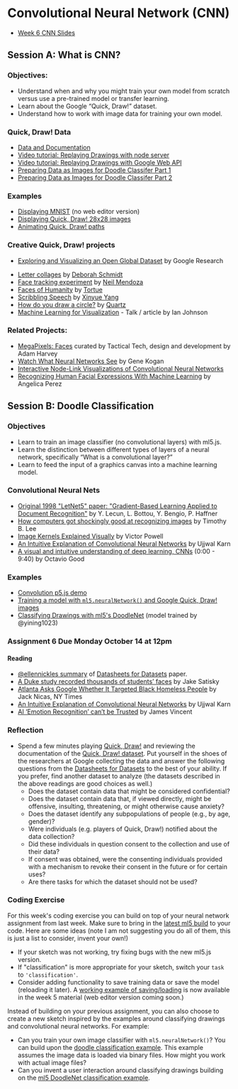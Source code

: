 # Convolutional Neural Network (CNN)

* [Week 6 CNN Slides](https://docs.google.com/presentation/d/1aN0uLSKF1nR4gmBbDhYI1J9VI6nm-rNUmuhgeGiGaEI/edit?usp=sharing)

## Session A: What is CNN?

### Objectives:
* Understand when and why you might train your own model from scratch versus use a pre-trained model or transfer learning.
* Learn about the Google “Quick, Draw!” dataset.
* Understand how to work with image data for training your own model.

### Quick, Draw! Data
* [Data and Documentation](https://github.com/googlecreativelab/quickdraw-dataset)
* [Video tutorial: Replaying Drawings with node server](https://thecodingtrain.com/CodingChallenges/122.1-quick-draw)
* [Video tutorial: Replaying Drawings with Google Web API](https://thecodingtrain.com/CodingChallenges/122.2-quick-draw)
* [Preparing Data as Images for Doodle Classifer Part 1](https://youtu.be/gX7U6WA7Ffk)
* [Preparing Data as Images for Doodle Classifer Part 2](https://youtu.be/wMe6qcpD8jI)

### Examples
* [Displaying MNIST](mnist_viewer) (no web editor version)
* [Displaying Quick, Draw! 28x28 images](https://editor.p5js.org/ima_ml/sketches/wOO4nvwyw)
* [Animating Quick, Draw! paths](https://editor.p5js.org/ima_ml/sketches/aT9zxHX7n)

### Creative Quick, Draw! projects
- [Exploring and Visualizing an Open Global Dataset](https://research.googleblog.com/2017/08/exploring-and-visualizing-open-global.html) by Google Research
* [Letter collages](http://frauzufall.de/en/2017/google-quick-draw/) by [Deborah Schmidt](http://frauzufall.de/)
* [Face tracking experiment](https://www.instagram.com/p/BUU8TuQD6_v/) by [Neil Mendoza](http://www.neilmendoza.com/)
* [Faces of Humanity](http://project.laboiteatortue.com/facesofhumanity/) by [Tortue](www.laboiteatortue.com)
* [Scribbling Speech](http://xinyue.de/scribbling-speech.html) by [Xinyue Yang](http://xinyue.de/)
* [How do you draw a circle?](https://qz.com/994486/the-way-you-draw-circles-says-a-lot-about-you/) by [Quartz](https://qz.com/)
* [Machine Learning for Visualization](https://medium.com/@enjalot/machine-learning-for-visualization-927a9dff1cab) - Talk / article by Ian Johnson

### Related Projects:
* [MegaPixels: Faces](https://ahprojects.com/megapixels-glassroom/) curated by Tactical Tech, design and development by Adam Harvey
* [Watch What Neural Networks See](https://experiments.withgoogle.com/what-neural-nets-see) by Gene Kogan
* [Interactive Node-Link Visualizations of Convolutional Neural Networks](http://scs.ryerson.ca/~aharley/vis/)
* [Recognizing Human Facial Expressions With Machine Learning](https://thoughtworksarts.io/blog/recognizing-facial-expressions-machine-learning/) by Angelica Perez

## Session B: Doodle Classification

### Objectives
* Learn to train an image classifier (no convolutional layers) with ml5.js.
* Learn the distinction between different types of layers of a neural network, specifically “What is a convolutional layer?”
* Learn to feed the input of a graphics canvas into a machine learning model.

### Convolutional Neural Nets
* [Original 1998 "LetNet5" paper: "Gradient-Based Learning Applied to Document Recognition"](http://yann.lecun.com/exdb/publis/pdf/lecun-01a.pdf) by Y. Lecun, L. Bottou, Y. Bengio, P. Haffner
* [How computers got shockingly good at recognizing images](https://arstechnica.com/science/2018/12/how-computers-got-shockingly-good-at-recognizing-images/) by Timothy B. Lee
* [Image Kernels Explained Visually](http://setosa.io/ev/image-kernels/) by Victor Powell
* [An Intuitive Explanation of Convolutional Neural Networks](https://ujjwalkarn.me/2016/08/11/intuitive-explanation-convnets/) by Ujjwal Karn
* [A visual and intuitive understanding of deep learning, CNNs](https://www.youtube.com/watch?v=Oqm9vsf_hvU) (0:00 - 9:40) by Octavio Good

### Examples
* [Convolution p5.js demo](https://editor.p5js.org/ima_ml/sketches/mSlffqOZX)
* [Training a model with `ml5.neuralNetwork()` and Google Quick, Draw! images](https://editor.p5js.org/ima_ml/sketches/bL6jONrFQ)
* [Classifying Drawings with ml5's DoodleNet](https://editor.p5js.org/ima_ml/sketches/IbXlN6voN) (model trained by @yining1023)

### Assignment 6 Due Monday October 14 at 12pm

#### Reading
* [@ellennickles summary](https://github.com/ml5js/Intro-ML-Arts-IMA/issues/59#issuecomment-539356461) of [Datasheets for Datasets](https://arxiv.org/abs/1803.09010#) paper.
* [A Duke study recorded thousands of students’ faces](https://www.dukechronicle.com/article/2019/06/duke-university-facial-recognition-data-set-study-surveillance-video-students-china-uyghur) by Jake Satisky
* [Atlanta Asks Google Whether It Targeted Black Homeless People](https://www.nytimes.com/2019/10/04/technology/google-facial-recognition-atlanta-homeless.html) by Jack Nicas, NY Times
* [An Intuitive Explanation of Convolutional Neural Networks](https://ujjwalkarn.me/2016/08/11/intuitive-explanation-convnets/) by Ujjwal Karn
* [AI ‘Emotion Recognition’ can’t be Trusted](https://theverge.com/2019/7/25/8929793/emotion-recognition-analysis-ai-machine-learning-facial-expression-review) by James Vincent

### Reflection
* Spend a few minutes playing [Quick, Draw!](https://quickdraw.withgoogle.com/) and reviewing the documentation of the [Quick, Draw! dataset](https://github.com/googlecreativelab/quickdraw-dataset). Put yourself in the shoes of the researchers at Google collecting the data and answer the following questions from the [Datasheets for Datasets](https://arxiv.org/abs/1803.09010#) to the best of your ability. If you prefer, find another dataset to analyze (the datasets described in the above readings are good choices as well.)
    * Does the dataset contain data that might be considered confidential?
    * Does the dataset contain data that, if viewed directly, might be offensive, insulting, threatening, or might otherwise cause anxiety?
    * Does the dataset identify any subpopulations of people (e.g., by age, gender)?
    * Were individuals (e.g. players of Quick, Draw!) notified about the data collection?
    * Did these individuals in question consent to the collection and use of their data?
    * If consent was obtained, were the consenting individuals provided with a mechanism to revoke their consent in the future or for certain uses?
    * Are there tasks for which the dataset should not be used?

### Coding Exercise
For this week's coding exercise you can build on top of your neural network assignment from last week. Make sure to bring in the [latest ml5 build](https://github.com/ml5js/Intro-ML-Arts-IMA/blob/source/ml5_build/README.md) to your code. Here are some ideas (note I am not suggesting you do all of them, this is just a list to consider, invent your own!)

* If your sketch was not working, try fixing bugs with the new ml5.js version.
* If "classification" is more appropriate for your sketch, switch your `task` to `'classification'`.
* Consider adding functionality to save training data or save the model (reloading it later). A [working example of saving/loading](https://github.com/ml5js/Intro-ML-Arts-IMA/tree/source/05_diy_neural/saving_loading_data) is now available in the week 5 material (web editor version coming soon.)

Instead of building on your previous assignment, you can also choose to create a new sketch inspired by the examples around classifying drawings and convolutional neural networks. For example:

* Can you train your own image classifier with `ml5.neuralNetwork()`? You can build upon the [doodle classification example](https://editor.p5js.org/ima_ml/sketches/bL6jONrFQ). This example assumes the image data is loaded via binary files. How might you work with actual image files?
* Can you invent a user interaction around classifying drawings building on the [ml5 DoodleNet classification example](https://editor.p5js.org/ima_ml/sketches/IbXlN6voN).
